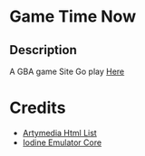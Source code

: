 
# Game Time Now

## Description
A GBA game Site Go play [Here](https://gametimenow.github.io)
# Credits
- [Artymedia Html List ](https://artsymedia.github.io)
- [Iodine Emulator Core](https://github.com/taisel/IodineGBA)


